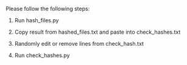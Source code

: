 Please follow the following steps:

1) Run hash_files.py 

2) Copy result from hashed_files.txt and paste into check_hashes.txt 

3) Randomly edit or remove lines from check_hash.txt

4) Run check_hashes.py